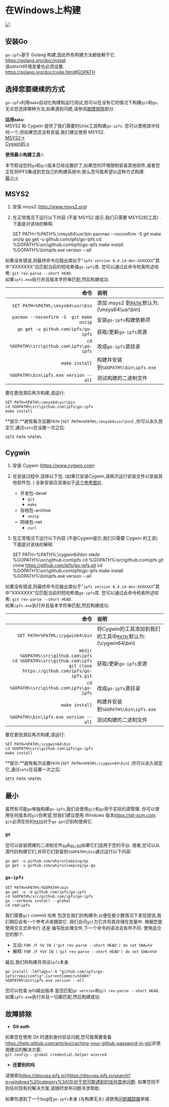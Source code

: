 # 在Windows上构建

![](https://ipfs.io/ipfs/QmccXW7JSZMVXidSc7tHsU6aktuaiV923q4yBGHUsdymYo/build.gif)

## 安装Go

`go-ipfs`基于 Golang 构建,因此所有构建方法都依赖于它. \
<https://golang.org/doc/install>\
该`GOPATH`环境变量也必须设置. \
<https://golang.org/doc/code.html#GOPATH>

## 选择您要继续的方式

`go-ipfs`利用`make`自动化构建和运行测试,但可以在没有它的情况下构建`git`和`go`. \
无论您选择哪种方法,如果遇到问题,请参阅[故障排除](#故障排除)部分. 

**运用`make`:**\
MSYS2 和 Cygwin 提供了我们需要的Unix工具构建`go-ipfs`. 您可以使用其中任何一个,但如果您还没有安装,我们建议使用 MSYS2. \
[MSYS2→](#msys2)\
[Cygwin的→](#cygwin)  

**使用最小构建工具:**\

本节假设您的`go`和`git`版本已经设置好了,如果您的环境限制安装其他软件,或者您正在将IPFS集成到您自己的构建系统中,那么您可能希望以这种方式构建. \
[最小→](#最小)  

## MSYS2

1.  安装 msys2 (<http://www.msys2.org>) 
2.  在正常情况下运行以下内容 (不是 MSYS2 提示,我们只需要 MSYS2的工具) . \
    下面是对该块的解释. 


    SET PATH=%PATH%;\msys64\usr\bin
    pacman --noconfirm -S  git make unzip
    go get -u github.com/ipfs/go-ipfs
    cd %GOPATH%\src\github.com\ipfs\go-ipfs
    make install
    %GOPATH%\bin\ipfs.exe version --all

如果没有错误,则最终命令应输出类似于"`ipfs version 0.4.14-dev-XXXXXXX`"其中"XXXXXXX"应匹配当前的短哈希值`go-ipfs`库. 您可以通过此命令检索所述哈希: `git rev-parse --short HEAD`. \
如果`ipfs.exe`执行并且版本字符串匹配,然后构建成功. 

|                                        命令 | 说明                                                                                         |
| ----------------------------------------: | :----------------------------------------------------------------------------------------- |
|         `SET PATH=%PATH%;\msys64\usr\bin` | 添加 msys2 到[`PATH`](https://ss64.com/nt/path.html);默认为:  (\msys64\usr\bin)  |
|   `pacman --noconfirm -S  git make unzip` | 安装`go-ipfs`构建依赖项                                                                           |
|       `go get -u github.com/ipfs/go-ipfs` | 获取/更新`go-ipfs`资源                                                                           |
| `cd %GOPATH%\src\github.com\ipfs\go-ipfs` | 改成`go-ipfs`源目录                                                                             |
|                            `make install` | 构建并安装到`%GOPATH%\bin\ipfs.exe`                                                              |
|     `%GOPATH%\bin\ipfs.exe version --all` | 测试构建的二进制文件                                                                                 |

要在更改源后再次构建,请运行: 

    SET PATH=%PATH%;\msys64\usr\bin
    cd %GOPATH%\src\github.com\ipfs\go-ipfs
    make install

**提示:**避免每次设置`PATH`  (`SET PATH=%PATH%;\msys64\usr\bin`) ,你可以永久锁定它,通过`setx`在设置一次之后: 

    SETX PATH %PATH%

## Cygwin

1.  安装 Cygwin (<https://www.cygwin.com>) 
2.  在安装过程中,选择以下包.  (如果已安装Cygwin,请再次运行安装文件以安装其他软件包. ) 全新安装应该类似于[这个参考图片](https://ipfs.io/ipfs/QmaYFSQa4iHDafcebiKjm1WwuKhosoXr45HPpfaeMbCRpb/cygwin%20-%20install.png). 
    -   开发包-devel
        -   `git`
        -   `make`
    -   存档包-archive
        -   `unzip`
    -   网络包-net
        -   `curl`

3.  在正常情况下运行以下内容 (不是Cygwin提示,我们只需要 Cygwin 的工具) \
    下面是对该块的解释. 


    SET PATH=%PATH%;\cygwin64\bin
    mkdir %GOPATH%\src\github.com\ipfs
    cd %GOPATH%\src\github.com\ipfs
    git clone https://github.com/ipfs/go-ipfs.git
    cd %GOPATH%\src\github.com\ipfs\go-ipfs
    make install
    %GOPATH%\bin\ipfs.exe version --all

如果没有错误,则最终命令应输出类似于"`ipfs version 0.4.14-dev-XXXXXXX`"其中"XXXXXXX"应匹配当前的短哈希值`go-ipfs`库. 您可以通过此命令检索所述哈希: `git rev-parse --short HEAD`. \
如果`ipfs.exe`执行并且版本字符串匹配,然后构建成功. 

|                                                                                                                             命令 | 说明                                                                                     |
| -----------------------------------------------------------------------------------------------------------------------------: | :------------------------------------------------------------------------------------- |
|                                                                                                `SET PATH=%PATH%;\cygwin64\bin` | 将Cygwin的工具添加到我们的工具中[`PATH`](https://ss64.com/nt/path.html);默认为:  (\cygwin64\bin)  |
| `mkdir %GOPATH%\src\github.com\ipfs`<br/>`cd %GOPATH%\src\github.com\ipfs`<br/>`git clone https://github.com/ipfs/go-ipfs.git` | 获取/更新`go-ipfs`资源                                                                       |
|                                                                                      `cd %GOPATH%\src\github.com\ipfs\go-ipfs` | 改成`go-ipfs`源目录                                                                         |
|                                                                                                                 `make install` | 构建并安装到`%GOPATH%\bin\ipfs.exe`                                                          |
|                                                                                          `%GOPATH%\bin\ipfs.exe version --all` | 测试构建的二进制文件                                                                             |

要在更改源后再次构建,请运行: 

    SET PATH=%PATH%;\cygwin64\bin
    cd %GOPATH%\src\github.com\ipfs\go-ipfs
    make install

**提示:**避免每次设置`PATH`  (`SET PATH=%PATH%;\cygwin64\bin`) ,你可以永久锁定它,通过`setx`在设置一次之后: 

    SETX PATH %PATH%

## 最小

虽然有可能`go`单独构建`go-ipfs`,我们会使用`git`和`gx`用于实际的源管理.
你可以使用任何版本的`git`你希望,但我们建议使用 Windows 版本<https://git-scm.com>. `git`必须在你的[`PATH`](https://ss64.com/nt/path.html)对于`go get`识别和使用它. 

### `gx`

您可以安装预建的二进制文件[`gx`](https://dist.ipfs.io/#gx)&[`gx-go`](https://dist.ipfs.io/#gx-go)如果它们适用于您的平台. 或者,您可以从源代码构建它们,并将它们安装到`%GOPATH%\bin`通过运行以下内容: 

    go get -u github.com/whyrusleeping/gx
    go get -u github.com/whyrusleeping/gx-go

### `go-ipfs`

    SET PATH=%PATH%;%GOPATH%\bin
    go get -u -d github.com/ipfs/go-ipfs
    cd %GOPATH%/src/github.com/ipfs/go-ipfs
    gx --verbose install --global
    cd cmd\ipfs

我们需要`git` commit 哈希 包含在我们的构建中,以便在极少数情况下发现错误,我们稍后会有一个参考点来跟踪它. 我们会问`git`为它并将其存储在变量中. 根据您是使用交互式命令行 还是 编写批处理文件,下一个命令的语法会有所不同. 使用适合您的那个. 

-   互动: `FOR /F %V IN ('git rev-parse --short HEAD') do set SHA=%V`  
-   解释: `FOR /F %%V IN ('git rev-parse --short HEAD') do set SHA=%%V`  

最后,我们将构建并测试`ipfs`本身. 

    go install -ldflags="-X "github.com/ipfs/go-ipfs/repo/config".CurrentCommit=%SHA%"
    %GOPATH%\bin\ipfs.exe version --all

您可以检查 ipfs输出版本 是否匹配`go version`和`git rev-parse --short HEAD`. \
如果`ipfs.exe`执行并且一切都匹配,然后构建成功. 

## 故障排除

-   **Git auth**

如果您在使用 Git 时遇到身份验证问题,您可能需要查看<https://help.github.com/articles/caching-your-github-password-in-git/>并使用建议的解决方案: \
    `git config --global credential.helper wincred`

-   **还要别的吗**

请搜索[https://discuss.ipfs.io](https://discuss.ipfs.io/search?q=windows%20category%3A13)对于您可能遇到的任何其他问题. 如果您找不到任何现有的解决方案,请随时发布问题寻求帮助. 

如果你遇到了一个bug在`go-ipfs`本身 (与构建无关) 请使用[问题跟踪器](https://github.com/ipfs/go-ipfs/issues)举报. 
